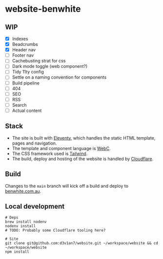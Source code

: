 # website-benwhite

## WIP

- [x] Indexes
- [x] Beadcrumbs
- [x] Header nav
- [ ] Footer nav
- [ ] Cachebusting strat for css
- [ ] Dark mode toggle (web component?)
- [ ] Tidy 11ty config
- [ ] Settle on a naming convention for components
- [ ] Build pipeline
- [ ] 404
- [ ] SEO
- [ ] RSS
- [ ] Search
- [ ] Actual content

## Stack

- The site is built with [Eleventy](https://www.11ty.dev/), which handles the static HTML template, pages and navigation.
- The template and component language is [WebC](https://www.11ty.dev/docs/languages/webc/).
- The CSS framework used is [Tailwind](https://tailwindcss.com/).
- The build, deploy and hosting of the website is handled by [Cloudflare](https://www.cloudflare.com/).

## Build

Changes to the `main` branch will kick off a build and deploy to [benwhite.com.au](https://benwhite.com.au/).

## Local development

```
# Deps
brew install nodenv
nodenv install
# TODO: Probably some Cloudflare tooling here?

# Site
git clone git@github.com:d3v1an7/website.git ~/workspace/website && cd ~/workspace/website
npm install
```
